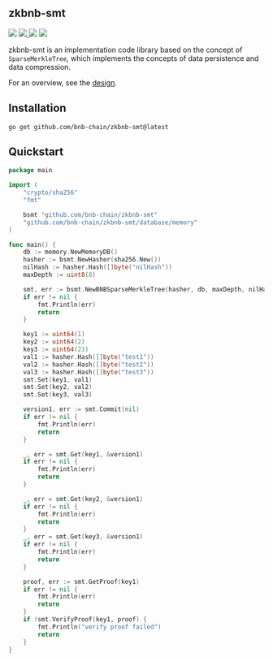 ## zkbnb-smt

<p>
  <img src="https://img.shields.io/github/workflow/status/bnb-chain/zkbnb-smt/Checker?style=flat-square">
  <a href="https://github.com/bnb-chain/zkbnb-smt/blob/master/LICENSE">
    <img src="https://img.shields.io/github/license/globocom/go-buffer?color=blue&style=flat-square">
  </a>
  <img src="https://img.shields.io/github/go-mod/go-version/bnb-chain/zkbnb-smt?style=flat-square">
  <a href="https://pkg.go.dev/github.com/bnb-chain/zkbnb-smt">
    <img src="https://img.shields.io/badge/Go-reference-blue?style=flat-square">
  </a>
</p>

zkbnb-smt is an implementation code library based on the concept of `SparseMerkleTree`, which implements the concepts of data persistence and data compression.

For an overview, see the [design](./docs/design.md).


## Installation
```shell
go get github.com/bnb-chain/zkbnb-smt@latest
```

## Quickstart

```go
package main

import (
	"crypto/sha256"
	"fmt"

	bsmt "github.com/bnb-chain/zkbnb-smt"
	"github.com/bnb-chain/zkbnb-smt/database/memory"
)

func main() {
	db := memory.NewMemoryDB()
	hasher := bsmt.NewHasher(sha256.New())
	nilHash := hasher.Hash([]byte("nilHash"))
	maxDepth := uint8(8)

	smt, err := bsmt.NewBNBSparseMerkleTree(hasher, db, maxDepth, nilHash)
	if err != nil {
		fmt.Println(err)
		return
	}

	key1 := uint64(1)
	key2 := uint64(2)
	key3 := uint64(23)
	val1 := hasher.Hash([]byte("test1"))
	val2 := hasher.Hash([]byte("test2"))
	val3 := hasher.Hash([]byte("test3"))
	smt.Set(key1, val1)
	smt.Set(key2, val2)
	smt.Set(key3, val3)

	version1, err := smt.Commit(nil)
	if err != nil {
		fmt.Println(err)
		return
	}

	_, err = smt.Get(key1, &version1)
	if err != nil {
		fmt.Println(err)
		return
	}

	_, err = smt.Get(key2, &version1)
	if err != nil {
		fmt.Println(err)
		return
	}
	_, err = smt.Get(key3, &version1)
	if err != nil {
		fmt.Println(err)
		return
	}

	proof, err := smt.GetProof(key1)
	if err != nil {
		fmt.Println(err)
		return
	}
	if !smt.VerifyProof(key1, proof) {
		fmt.Println("verify proof failed")
		return
	}
}
```